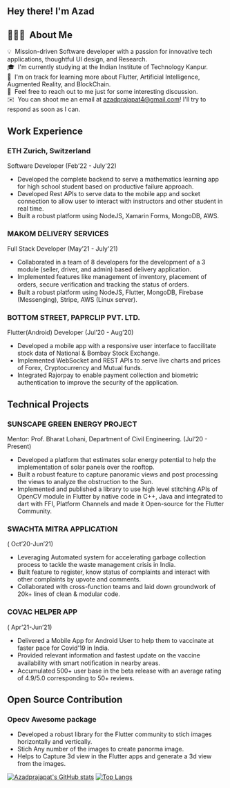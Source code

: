  <h2>Hey there! I'm Azad</h2>

## 👨🏻‍💻 &nbsp;About Me

💡 &nbsp;Mission-driven Software developer with a passion for innovative tech applications, thoughtful UI design, and Research.  
🎓 &nbsp;I'm currently studying at the Indian Institute of Technology Kanpur.  
🌱 &nbsp;I'm on track for learning more about Flutter, Artificial Intelligence, Augmented Reality, and BlockChain.  
💬 &nbsp;Feel free to reach out to me just for some interesting discussion.  
✉️ &nbsp;You can shoot me an email at azadprajapat4@gmail.com! I'll try to respond as soon as I can.  
 
## Work Experience
### ETH Zurich, Switzerland
Software Developer
(Feb’22 - July'22)
- Developed the complete backend to serve a mathematics learning app for high school student based on productive failure approach.
- Developed Rest APIs to serve data to the mobile app and socket connection to allow user to interact with instructors and other student in real time.
- Built a robust platform using NodeJS, Xamarin Forms, MongoDB, AWS.
### MAKOM DELIVERY SERVICES
Full Stack Developer
(May’21 - July'21)
- Collaborated in a team of 8 developers for the development of a 3 module (seller, driver, and admin) based delivery application.
- Implemented features like management of inventory, placement of orders, secure veriﬁcation and tracking the status of orders.
- Built a robust platform using NodeJS, Flutter, MongoDB, Firebase (Messenging), Stripe, AWS (Linux server).

### BOTTOM STREET, PAPRCLIP PVT. LTD.
Flutter(Android) Developer
(Jul’20 - Aug’20)
- Developed a mobile app with a responsive user interface to faccilitate stock data of National & Bombay Stock Exchange.
- Implemented WebSocket and REST APIs to serve live charts and prices of Forex, Cryptocurrency and Mutual funds.
- Integrated Rajorpay to enable payment collection and biometric authentication to improve the security of the application.

## Technical Projects
### SUNSCAPE GREEN ENERGY PROJECT
Mentor: Prof. Bharat Lohani, Department of Civil Engineering.
(Jul’20 - Present)
- Developed a platform that estimates solar energy potential to help the implementation of solar panels over the rooftop.
- Built a robust feature to capture panoramic views and post processing the views to analyze the obstruction to the Sun.
- Implemented and published a library to use high level stitching APIs of OpenCV module in Flutter by native code in C++, Java and integrated to dart with FFI, Platform Channels and made it Open-source for the Flutter Community.
### SWACHTA MITRA APPLICATION
( Oct’20-Jun’21)
- Leveraging Automated system for accelerating garbage collection process to tackle the waste management crisis in India.
- Built feature to register, know status of complaints and interact with other complaints by upvote and comments.
- Collaborated with cross-function teams and laid down groundwork of 20k+ lines of clean & modular code.

### COVAC HELPER APP
( Apr’21-Jun’21)
- Delivered a Mobile App for Android User to help them to vaccinate at faster pace for Covid’19 in India.
- Provided relevant information and fastest update on the vaccine availability with smart notiﬁcation in nearby areas.
- Accumulated 500+ user base in the beta release with an average rating of 4.9/5.0 corresponding to 50+ reviews.
## Open Source Contribution
### Opecv Awesome package 
- Developed a robust library for the Flutter community to stich images horizontally and vertically.
- Stich Any number of the images to create panorma image.
- Helps to Capture 3d view in the Flutter apps and generate a 3d view from the images.


[![Azadprajapat's GitHub stats](https://github-readme-stats.vercel.app/api?username=azadprajapat&show_icons=true&include_all_commits=true&count_private=true&theme=outrun)](https://github.com/azadprajapat) [![Top Langs](https://github-readme-stats.vercel.app/api/top-langs/?username=azadprajapat&show_icons=true&include_all_commits=true&count_private=true&theme=outrun)](https://github.com/azadprajapat)
</br>    
<!-- <a href="https://wakatime.com"><img src="https://wakatime.com/share/@azadprajapat/f158159f-24cb-4ba3-a41b-ea84b8602208.png" /></a> 
<a href="https://wakatime.com"><img src="https://wakatime.com/share/@azadprajapat/85745c74-ba28-4ccf-ae6d-19b3b27afeec.png" /></a> -->
